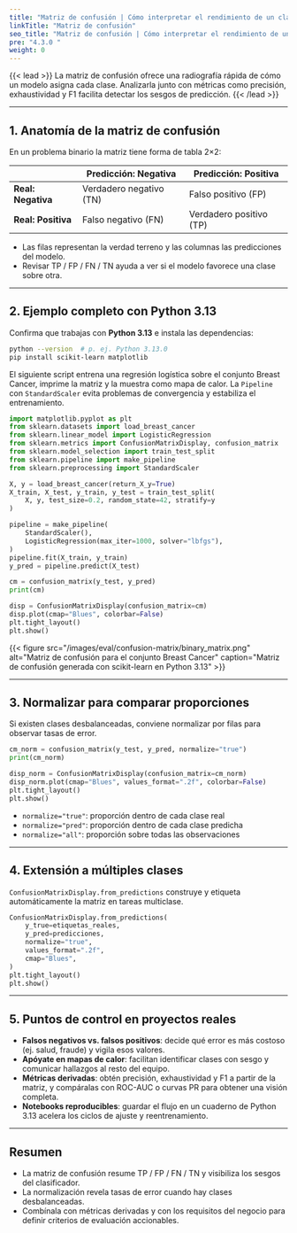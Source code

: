 ```yaml
---
title: "Matriz de confusión | Cómo interpretar el rendimiento de un clasificador"
linkTitle: "Matriz de confusión"
seo_title: "Matriz de confusión | Cómo interpretar el rendimiento de un clasificador"
pre: "4.3.0 "
weight: 0
---
```


{{< lead >}}
La matriz de confusión ofrece una radiografía rápida de cómo un modelo asigna cada clase. Analizarla junto con métricas como precisión, exhaustividad y F1 facilita detectar los sesgos de predicción.
{{< /lead >}}

---

## 1. Anatomía de la matriz de confusión

En un problema binario la matriz tiene forma de tabla 2×2:

|                | Predicción: Negativa | Predicción: Positiva |
| -------------- | -------------------- | -------------------- |
| **Real: Negativa** | Verdadero negativo (TN) | Falso positivo (FP)   |
| **Real: Positiva** | Falso negativo (FN)     | Verdadero positivo (TP) |

- Las filas representan la verdad terreno y las columnas las predicciones del modelo.
- Revisar TP / FP / FN / TN ayuda a ver si el modelo favorece una clase sobre otra.

---

## 2. Ejemplo completo con Python 3.13

Confirma que trabajas con **Python 3.13** e instala las dependencias:

```bash
python --version  # p. ej. Python 3.13.0
pip install scikit-learn matplotlib
```

El siguiente script entrena una regresión logística sobre el conjunto Breast Cancer, imprime la matriz y la muestra como mapa de calor. La `Pipeline` con `StandardScaler` evita problemas de convergencia y estabiliza el entrenamiento.

```python
import matplotlib.pyplot as plt
from sklearn.datasets import load_breast_cancer
from sklearn.linear_model import LogisticRegression
from sklearn.metrics import ConfusionMatrixDisplay, confusion_matrix
from sklearn.model_selection import train_test_split
from sklearn.pipeline import make_pipeline
from sklearn.preprocessing import StandardScaler

X, y = load_breast_cancer(return_X_y=True)
X_train, X_test, y_train, y_test = train_test_split(
    X, y, test_size=0.2, random_state=42, stratify=y
)

pipeline = make_pipeline(
    StandardScaler(),
    LogisticRegression(max_iter=1000, solver="lbfgs"),
)
pipeline.fit(X_train, y_train)
y_pred = pipeline.predict(X_test)

cm = confusion_matrix(y_test, y_pred)
print(cm)

disp = ConfusionMatrixDisplay(confusion_matrix=cm)
disp.plot(cmap="Blues", colorbar=False)
plt.tight_layout()
plt.show()
```

{{< figure src="/images/eval/confusion-matrix/binary_matrix.png" alt="Matriz de confusión para el conjunto Breast Cancer" caption="Matriz de confusión generada con scikit-learn en Python 3.13" >}}

---

## 3. Normalizar para comparar proporciones

Si existen clases desbalanceadas, conviene normalizar por filas para observar tasas de error.

```python
cm_norm = confusion_matrix(y_test, y_pred, normalize="true")
print(cm_norm)

disp_norm = ConfusionMatrixDisplay(confusion_matrix=cm_norm)
disp_norm.plot(cmap="Blues", values_format=".2f", colorbar=False)
plt.tight_layout()
plt.show()
```

- `normalize="true"`: proporción dentro de cada clase real  
- `normalize="pred"`: proporción dentro de cada clase predicha  
- `normalize="all"`: proporción sobre todas las observaciones  

---

## 4. Extensión a múltiples clases

`ConfusionMatrixDisplay.from_predictions` construye y etiqueta automáticamente la matriz en tareas multiclase.

```python
ConfusionMatrixDisplay.from_predictions(
    y_true=etiquetas_reales,
    y_pred=predicciones,
    normalize="true",
    values_format=".2f",
    cmap="Blues",
)
plt.tight_layout()
plt.show()
```

---

## 5. Puntos de control en proyectos reales

- **Falsos negativos vs. falsos positivos**: decide qué error es más costoso (ej. salud, fraude) y vigila esos valores.
- **Apóyate en mapas de calor**: facilitan identificar clases con sesgo y comunicar hallazgos al resto del equipo.
- **Métricas derivadas**: obtén precisión, exhaustividad y F1 a partir de la matriz, y compáralas con ROC-AUC o curvas PR para obtener una visión completa.
- **Notebooks reproducibles**: guardar el flujo en un cuaderno de Python 3.13 acelera los ciclos de ajuste y reentrenamiento.

---

## Resumen

- La matriz de confusión resume TP / FP / FN / TN y visibiliza los sesgos del clasificador.
- La normalización revela tasas de error cuando hay clases desbalanceadas.
- Combínala con métricas derivadas y con los requisitos del negocio para definir criterios de evaluación accionables.
